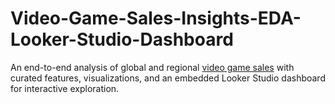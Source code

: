 # Video-Game-Sales-Insights-EDA-Looker-Studio-Dashboard
An end-to-end analysis of global and regional [video game sales](https://www.kaggle.com/datasets/gregorut/videogamesales) with curated features, visualizations, and an embedded Looker Studio dashboard for interactive exploration.
